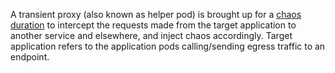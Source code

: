 A transient proxy (also known as helper pod) is brought up for a [chaos duration](/docs/chaos-engineering/faults/chaos-faults/common-tunables-for-all-faults) to intercept the requests made from the target application to another service and elsewhere, and inject chaos accordingly. Target application refers to the application pods calling/sending egress traffic to an endpoint.
